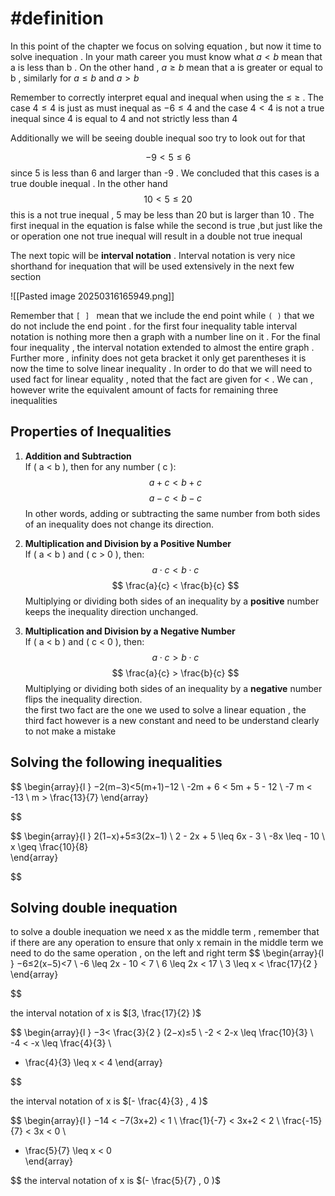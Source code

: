 # #definition   
In this  point of the chapter we focus on solving  equation  , but now  it time to  solve inequation   .  In your math  career  you must know what   $a<b$  mean that a is less than  b   . On the other hand  ,   $a\geq b$  mean  that  a is  greater or equal to  b     , similarly for  $a \leq b$   and $a>b$ 

Remember to  correctly  interpret equal and inequal   when using the  $\leq$ $\ge$  . The case     $4 \leq  4$  is  just  as must inequal  as     $-6 \leq  4$ 
and the case      $4 <  4$    is not a true  inequal  since  4 is equal  to 4  and  not strictly  less than  4  

Additionally  we will be  seeing double inequal   soo  try to  look  out for  that  

$$-9 <  5  \leq  6$$ since  5  is less than  6  and   larger  than  -9  . We concluded that this cases  is a true double inequal .  In  the other hand  
$$
10 <  5  \leq  20 
$$
this is a  not true  inequal   ,   5 may  be less than  20   but is larger  than  10 . The first inequal  in the equation is  false  while the second is true  ,but just like the  or operation  one   not true inequal  will result  in a double  not  true  inequal

The next topic will be   **interval  notation**  .  Interval  notation   is very  nice shorthand for inequation that will be  used extensively  in the  next few section 


![[Pasted image 20250316165949.png]]


Remember that  `[ ] `  mean that  we include the end point while   `( )`  that we do not include the  end point . for the first four inequality  table interval  notation    is  nothing  more  then a graph  with  a number line on it  . For the  final  four  inequality ,  the  interval  notation  extended to  almost the entire  graph  . Further more ,  infinity does not geta bracket  it only  get  parentheses 
it is now the time to solve linear  inequality .  In order to do that we will need to used fact for  linear equality  ,  noted that the fact are given  for  <  .  We can  , however  write the equivalent amount of  facts for remaining three inequalities
## Properties of Inequalities  

1. **Addition and Subtraction**  
   If \( a < b \), then for any number \( c \):  
   $$
   a + c < b + c
   $$
   $$
   a - c < b - c
   $$
   In other words, adding or subtracting the same number from both sides of an inequality does not change its direction.  

2. **Multiplication and Division by a Positive Number**  
   If \( a < b \) and \( c > 0 \), then:  
   $$
   a \cdot c < b \cdot c
   $$
   $$
   \frac{a}{c} < \frac{b}{c}
   $$
   Multiplying or dividing both sides of an inequality by a **positive** number keeps the inequality direction unchanged.  

3. **Multiplication and Division by a Negative Number**  
   If \( a < b \) and \( c < 0 \), then:  
   $$
   a \cdot c > b \cdot c
   $$
   $$
   \frac{a}{c} > \frac{b}{c}
   $$
   Multiplying or dividing both sides of an inequality by a **negative** number flips the inequality direction.  
the first two  fact are the one we used to  solve a linear equation ,  the third  fact  however is a  new  constant  and need to  be understand clearly  to not make a mistake 

## Solving the following  inequalities  
$$
\begin{array}{l }
−2(m−3)<5(m+1)−12   \\
-2m   +  6   <   5m + 5    - 12   \\
-7 m <  -13   \\
m  >   \frac{13}{7} 
\end{array}

$$


$$
\begin{array}{l }
2(1−x)+5≤3(2x−1)  \\
2  - 2x   +  5   \leq  6x  -  3   \\
-8x    \leq    -  10    \\
x \geq  \frac{10}{8}  
\end{array}

$$
## Solving double inequation  

to solve a double  inequation  we need  x as the middle term  , remember that if  there  are any operation to ensure that  only x  remain  in the middle term we need to do the same operation , on the left and right term 
$$
\begin{array}{l }
−6≤2(x−5)<7  \\
 -6 \leq 2x - 10  < 7    \\
6 \leq 2x   < 17  \\
3 \leq x   < \frac{17}{2 }  
\end{array}

$$

the interval  notation     of x is  $[3,  \frac{17}{2} )$ 




$$
\begin{array}{l }
−3< \frac{3}{2 } (2−x)≤5 \\
-2     <   2-x  \leq   \frac{10}{3} \\
-4  <   -x    \leq  \frac{4}{3}  \\
- \frac{4}{3}  \leq x   < 4 
\end{array}

$$

the interval  notation     of x is  $[- \frac{4}{3} ,  4 )$ 



$$
\begin{array}{l }
−14 <  −7(3x+2) <  1 \\
\frac{1}{-7}    <  3x+2  <   2   \\
\frac{-15}{7}    <  3x  <  0    \\
- \frac{5}{7}  \leq x   <   0   
\end{array}

$$
the interval  notation     of x is  $(- \frac{5}{7} ,     0 )$ 

